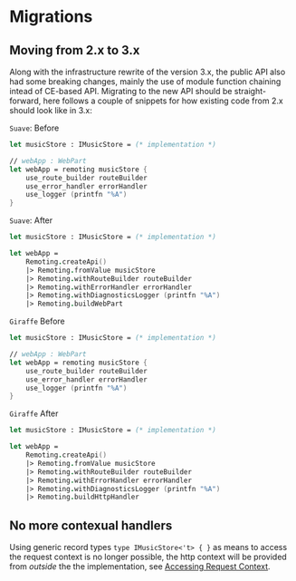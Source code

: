 # Migrations

## Moving from 2.x to 3.x 
Along with the infrastructure rewrite of the version 3.x, the public API also had some breaking changes, mainly the use of module function chaining intead of CE-based API. Migrating to the new API should be straight-forward, here follows a couple of snippets for how existing code from 2.x should look like in 3.x: 

`Suave`: Before
```fs
let musicStore : IMusicStore = (* implementation *) 

// webApp : WebPart
let webApp = remoting musicStore {
    use_route_builder routeBuilder 
    use_error_handler errorHandler
    use_logger (printfn "%A")
}
```
`Suave`: After
```fs
let musicStore : IMusicStore = (* implementation *) 

let webApp = 
    Remoting.createApi()
    |> Remoting.fromValue musicStore
    |> Remoting.withRouteBuilder routeBuilder
    |> Remoting.withErrorHandler errorHandler 
    |> Remoting.withDiagnosticsLogger (printfn "%A")
    |> Remoting.buildWebPart 
```
`Giraffe` Before
```fs
let musicStore : IMusicStore = (* implementation *) 

// webApp : WebPart
let webApp = remoting musicStore {
    use_route_builder routeBuilder 
    use_error_handler errorHandler
    use_logger (printfn "%A")
}
```
`Giraffe` After
```fs
let musicStore : IMusicStore = (* implementation *) 

let webApp = 
    Remoting.createApi()
    |> Remoting.fromValue musicStore
    |> Remoting.withRouteBuilder routeBuilder
    |> Remoting.withErrorHandler errorHandler 
    |> Remoting.withDiagnosticsLogger (printfn "%A")
    |> Remoting.buildHttpHandler 
```
## No more contexual handlers 
Using generic record types `type IMusicStore<'t> { }` as means to access the request context is no longer possible, the http context will be provided from *outside* the the implementation, see [Accessing Request Context](request-context.md). 